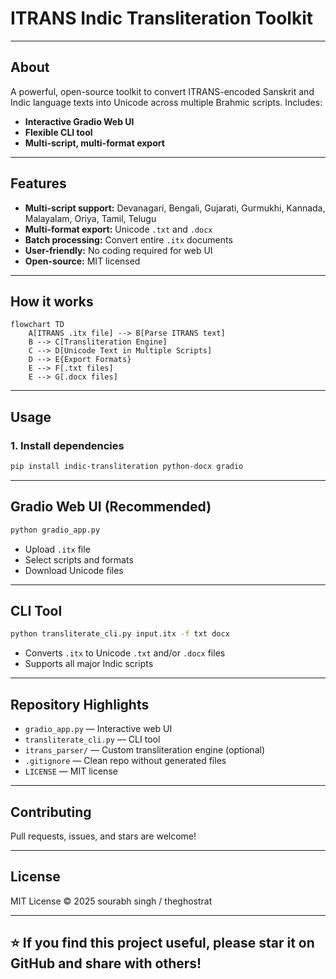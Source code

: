 # ITRANS Indic Transliteration Toolkit

---

## About

A powerful, open-source toolkit to convert ITRANS-encoded Sanskrit and Indic language texts into Unicode across multiple Brahmic scripts. Includes:

- **Interactive Gradio Web UI**
- **Flexible CLI tool**
- **Multi-script, multi-format export**

---

## Features

- **Multi-script support:** Devanagari, Bengali, Gujarati, Gurmukhi, Kannada, Malayalam, Oriya, Tamil, Telugu
- **Multi-format export:** Unicode `.txt` and `.docx`
- **Batch processing:** Convert entire `.itx` documents
- **User-friendly:** No coding required for web UI
- **Open-source:** MIT licensed

---

## How it works

```mermaid
flowchart TD
    A[ITRANS .itx file] --> B[Parse ITRANS text]
    B --> C[Transliteration Engine]
    C --> D[Unicode Text in Multiple Scripts]
    D --> E{Export Formats}
    E --> F[.txt files]
    E --> G[.docx files]
```

---

## Usage

### 1. Install dependencies

```bash
pip install indic-transliteration python-docx gradio
```

---

## Gradio Web UI (Recommended)

```bash
python gradio_app.py
```

- Upload `.itx` file
- Select scripts and formats
- Download Unicode files

---

## CLI Tool

```bash
python transliterate_cli.py input.itx -f txt docx
```

- Converts `.itx` to Unicode `.txt` and/or `.docx` files
- Supports all major Indic scripts

---

## Repository Highlights

- `gradio_app.py` — Interactive web UI
- `transliterate_cli.py` — CLI tool
- `itrans_parser/` — Custom transliteration engine (optional)
- `.gitignore` — Clean repo without generated files
- `LICENSE` — MIT license

---

## Contributing

Pull requests, issues, and stars are welcome!

---

## License

MIT License © 2025 sourabh singh / theghostrat

---

## ⭐ If you find this project useful, please star it on GitHub and share with others!
